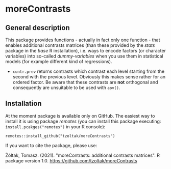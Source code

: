 # moreContrasts

## General description

This package provides functions - actually in fact only one function - that enables additional contrasts matrices (than these provided by the *stats* package in the *base* R installation), i.e. ways to encode factors (or character variables) into so-called *dummy-variables* when you use them in statistical models (for example different kind of regressions).

-   `contr.prev` returns contrasts which contrast each level starting from the second with the previous level. Obviously this makes sense rather for an ordered factor. Be aware that these contrasts are **not** orthogonal and consequently are unsuitable to be used with `aov()`.

## Installation

At the moment package is available only on GitHub. The easiest way to install it is using package *remotes* (you can install this package executing: `install.pcakges("remotes")` in your R console):

`remotes::install_github("tzoltak/moreContrasts")`

If you want to cite the package, please use:

Żółtak, Tomasz. (2021). "moreContrasts: additional contrasts matrices". R package version 1.0. <https://github.com/tzoltak/moreContrasts>
